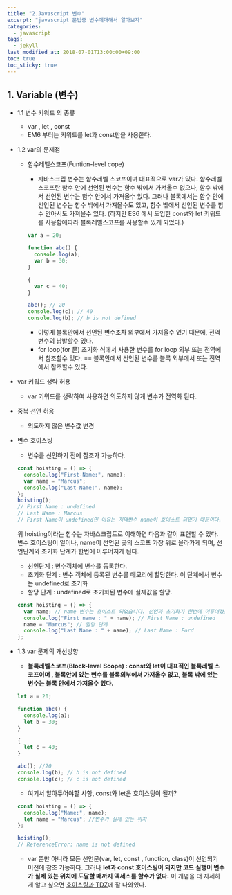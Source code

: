 ```yaml
---
title: "2.Javascript 변수"
excerpt: "javascript 문법중 변수에대해서 알아보자"
categories:
  - javascript
tags:
  - jekyll
last_modified_at: 2018-07-01T13:00:00+09:00
toc: true
toc_sticky: true
---
```


## 1. Variable (변수)

- 1.1 변수 키워드 의 종류

  - var , let , const

  * EM6 부터는 키워드를 let과 const만을 사용한다.

* 1.2 var의 문제점

  - 함수레벨스코프(Funtion-level cope)

    - 자바스크립 변수는 함수레벨 스코프이며 대표적으로 var가 있다. 함수레벨 스코프란 함수 안에 선언된 변수는 함수 밖에서 가져올수 없으나, 함수 밖에서 선언된 변수는 함수 안에서 가져올수 있다. 그러나 블록에서는 함수 안에 선언된 변수는 함수 밖에서 가져올수도 있고, 함수 밖에서 선언된 변수를 함수 안아서도 가져올수 있다. (하지만 ES6 에서 도입한 const와 let 키워드를 사용함에따라 블록레벨스코프를 사용할수 있게 되었다.)

    ```js
    var a = 20;

    function abc() {
      console.log(a);
      var b = 30;
    }

    {
      var c = 40;
    }

    abc(); // 20
    console.log(c); // 40
    console.log(b); // b is not defined
    ```

    - 이렇게 블록안에서 선언된 변수조차 외부에서 가져올수 있기 때문에, 전역 변수의 남발할수 있다.

    * for loop(for 문) 초기화 식에서 사용한 변수를 for loop 외부 또는 전역에서 참조할수 있다.
      == 블록안에서 선언된 변수를 블록 외부에서 또는 전역에서 참조할수 있다.

- var 키워드 생략 허용

  - var 키워드를 생략하여 사용하면 의도하지 않게 변수가 전역화 된다.

* 중복 선언 허용

  - 의도하지 않은 변수값 변경

- 변수 호이스팅

  - 변수를 선언하기 전에 참조가 가능하다.

  ```js
  const hoisting = () => {
    console.log("First-Name:", name);
    var name = "Marcus";
    console.log("Last-Name:", name);
  };
  hoisting();
  // First Name : undefined
  // Last Name : Marcus
  // First Name이 undefined인 이유는 지역변수 name이 호이스트 되었기 때문이다.
  ```

  위 hoisting이라는 함수는 자바스크립트로 이해하면 다음과 같이 표현할 수 있다.
  변수 호이스팅이 일어나, name이 선언된 곳의 스코프 가장 위로 올라가게 되며, 선언단계와 초기화 단계가 한번에 이루어지게 된다.

  - 선언단계 : 변수객체에 변수를 등록한다.
  - 초기화 단계 : 변수 객체에 등록된 변수를 메모리에 할당한다. 이 단계에서 변수는 undefined로 초기화
  - 할당 단계 : undefined로 초기화된 변수에 실제값을 할당.

  ```js
  const hoisting = () => {
    var name; // name 변수는 호이스트 되었습니다. 선언과 초기화가 한번에 이루어졌습니다.
    console.log("First name : " + name); // First Name : undefined
    name = "Marcus"; // 할당 단계
    console.log("Last Name : " + name); // Last Name : Ford
  };
  ```

* 1.3 var 문제의 개선방향

  - **블록레벨스코프(Block-level Scope) : const와 let이 대표적인 블록레벨 스코프이며 , 블록안에 있는 변수를 블록외부에서 가져올수 없고, 블록 밖에 있는 변수는 블록 안에서 가져올수 있다.**

  ```js
  let a = 20;

  function abc() {
    console.log(a);
    let b = 30;
  }

  {
    let c = 40;
  }

  abc(); //20
  console.log(b); // b is not defined
  console.log(c); // c is not defined
  ```

  - 여기서 알아두어야할 사항, const와 let은 호이스팅이 될까?

  ```js
  const hoisting = () => {
    console.log("Name:", name);
    let name = "Marcus"; //변수가 실제 있는 위치
  };

  hoisting();
  // ReferenceError: name is not defined
  ```

  - var 뿐만 아니라 모든 선언문(var, let, const , function, class)이 선언되기 이전에 참조 가능하다. 그러나 **let과 const 호이스팅이 되지만 코드 실행이 변수가 실제 있는 위치에 도달할 때까지 엑세스를 할수가 없다.** 이 개념을 더 자세하게 알고 싶으면 [호이스팅과 TDZ](https://velog.io/@marcus/Javascript-Hoisting)에 잘 나와있다.
